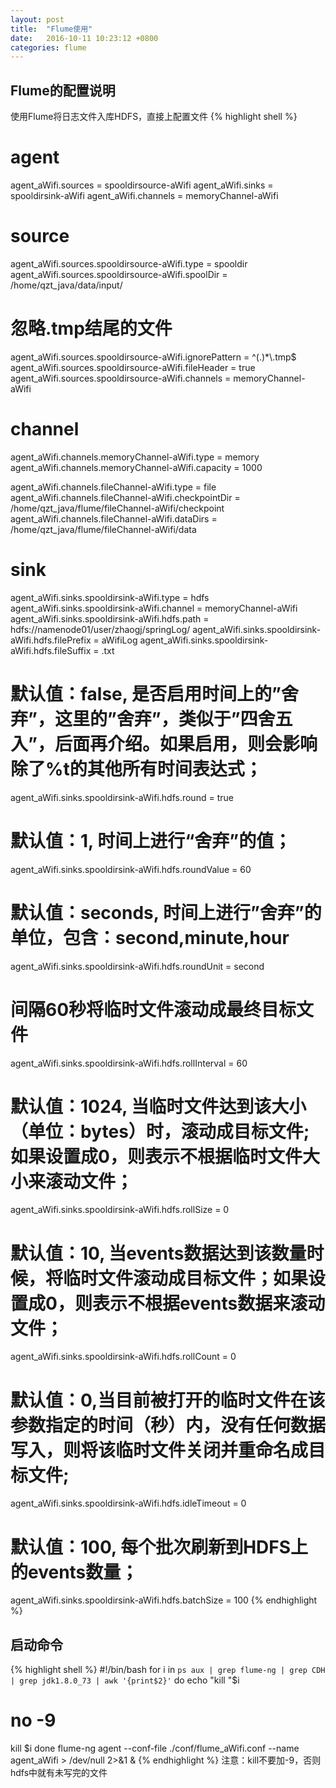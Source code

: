 ```yaml
---
layout: post
title:  "Flume使用"
date:   2016-10-11 10:23:12 +0800
categories: flume
---
```


Flume的配置说明
---

使用Flume将日志文件入库HDFS，直接上配置文件
{% highlight shell %}
# agent
agent_aWifi.sources = spooldirsource-aWifi
agent_aWifi.sinks = spooldirsink-aWifi
agent_aWifi.channels = memoryChannel-aWifi

# source
agent_aWifi.sources.spooldirsource-aWifi.type = spooldir
agent_aWifi.sources.spooldirsource-aWifi.spoolDir = /home/qzt_java/data/input/
# 忽略.tmp结尾的文件
agent_aWifi.sources.spooldirsource-aWifi.ignorePattern = ^(.)*\\.tmp$
agent_aWifi.sources.spooldirsource-aWifi.fileHeader = true
agent_aWifi.sources.spooldirsource-aWifi.channels = memoryChannel-aWifi

# channel
agent_aWifi.channels.memoryChannel-aWifi.type = memory
agent_aWifi.channels.memoryChannel-aWifi.capacity = 1000

agent_aWifi.channels.fileChannel-aWifi.type = file
agent_aWifi.channels.fileChannel-aWifi.checkpointDir = /home/qzt_java/flume/fileChannel-aWifi/checkpoint
agent_aWifi.channels.fileChannel-aWifi.dataDirs = /home/qzt_java/flume/fileChannel-aWifi/data

# sink
agent_aWifi.sinks.spooldirsink-aWifi.type = hdfs
agent_aWifi.sinks.spooldirsink-aWifi.channel = memoryChannel-aWifi
agent_aWifi.sinks.spooldirsink-aWifi.hdfs.path = hdfs://namenode01/user/zhaogj/springLog/
agent_aWifi.sinks.spooldirsink-aWifi.hdfs.filePrefix = aWifiLog
agent_aWifi.sinks.spooldirsink-aWifi.hdfs.fileSuffix = .txt
# 默认值：false, 是否启用时间上的”舍弃”，这里的”舍弃”，类似于”四舍五入”，后面再介绍。如果启用，则会影响除了%t的其他所有时间表达式；
agent_aWifi.sinks.spooldirsink-aWifi.hdfs.round = true
# 默认值：1, 时间上进行“舍弃”的值；
agent_aWifi.sinks.spooldirsink-aWifi.hdfs.roundValue = 60
# 默认值：seconds, 时间上进行”舍弃”的单位，包含：second,minute,hour
agent_aWifi.sinks.spooldirsink-aWifi.hdfs.roundUnit = second
# 间隔60秒将临时文件滚动成最终目标文件
agent_aWifi.sinks.spooldirsink-aWifi.hdfs.rollInterval = 60
# 默认值：1024, 当临时文件达到该大小（单位：bytes）时，滚动成目标文件;如果设置成0，则表示不根据临时文件大小来滚动文件；
agent_aWifi.sinks.spooldirsink-aWifi.hdfs.rollSize = 0
# 默认值：10, 当events数据达到该数量时候，将临时文件滚动成目标文件；如果设置成0，则表示不根据events数据来滚动文件；
agent_aWifi.sinks.spooldirsink-aWifi.hdfs.rollCount = 0
# 默认值：0,当目前被打开的临时文件在该参数指定的时间（秒）内，没有任何数据写入，则将该临时文件关闭并重命名成目标文件;
agent_aWifi.sinks.spooldirsink-aWifi.hdfs.idleTimeout = 0
# 默认值：100, 每个批次刷新到HDFS上的events数量；
agent_aWifi.sinks.spooldirsink-aWifi.hdfs.batchSize = 100
{% endhighlight %}

启动命令
---
{% highlight shell %}
#!/bin/bash
for i in `ps aux | grep flume-ng | grep CDH | grep jdk1.8.0_73 | awk '{print$2}'`
do
  echo "kill "$i
# no -9
  kill $i
done
flume-ng agent --conf-file ./conf/flume_aWifi.conf --name agent_aWifi > /dev/null 2>&1 &
{% endhighlight %}
注意：kill不要加-9，否则hdfs中就有未写完的文件